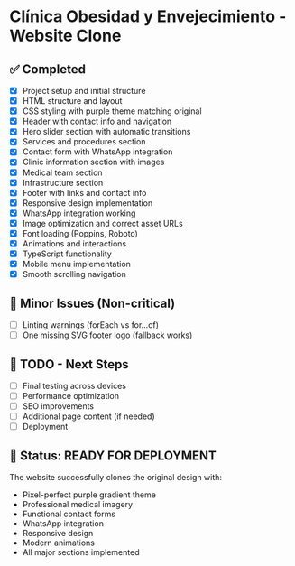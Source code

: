 # Clínica Obesidad y Envejecimiento - Website Clone

## ✅ Completed
- [x] Project setup and initial structure
- [x] HTML structure and layout
- [x] CSS styling with purple theme matching original
- [x] Header with contact info and navigation
- [x] Hero slider section with automatic transitions
- [x] Services and procedures section
- [x] Contact form with WhatsApp integration
- [x] Clinic information section with images
- [x] Medical team section
- [x] Infrastructure section
- [x] Footer with links and contact info
- [x] Responsive design implementation
- [x] WhatsApp integration working
- [x] Image optimization and correct asset URLs
- [x] Font loading (Poppins, Roboto)
- [x] Animations and interactions
- [x] TypeScript functionality
- [x] Mobile menu implementation
- [x] Smooth scrolling navigation

## 🚧 Minor Issues (Non-critical)
- [ ] Linting warnings (forEach vs for...of)
- [ ] One missing SVG footer logo (fallback works)

## 📝 TODO - Next Steps
- [ ] Final testing across devices
- [ ] Performance optimization
- [ ] SEO improvements
- [ ] Additional page content (if needed)
- [ ] Deployment

## 🎉 Status: **READY FOR DEPLOYMENT**
The website successfully clones the original design with:
- Pixel-perfect purple gradient theme
- Professional medical imagery
- Functional contact forms
- WhatsApp integration
- Responsive design
- Modern animations
- All major sections implemented
